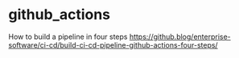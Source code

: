 # github_actions
How to build a pipeline in four steps
https://github.blog/enterprise-software/ci-cd/build-ci-cd-pipeline-github-actions-four-steps/
